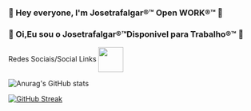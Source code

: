 ### 👋 Hey everyone, I'm Josetrafalgar®™ Open WORK®™ 👋
### 👋 Oi,Eu sou o Josetrafalgar®™Disponivel para Trabalho®™ 👋

<!--
**josetrafalgar/josetrafalgar** is a ✨ _special_ ✨ repository because its `README.md` (this file) appears on your GitHub profile.

Here are some ideas to get you started:

- 🔭 I’m currently working on ...
- 🌱 I’m currently learning ...
- 👯 I’m looking to collaborate on ...
- 🤔 I’m looking for help with ...
- 💬 Ask me about ...
- 📫 How to reach me: ...
- 😄 Pronouns: ...
- ⚡ Fun fact: ...
-->
Redes Sociais/Social Links
<a href="(https://www.linkedin.com/in/raimundo-jos%C3%A9-nepomuceno-silva-7a1889280/" target="blank"><img align="center" src="https://cdn-icons-png.flaticon.com/512/3536/3536505.png" height="50" /></a>


![Anurag's GitHub stats](https://github-readme-stats-git-masterrstaa-rickstaa.vercel.app/api?username=josetrafalgar&show_icons=true&theme=dark)

[![GitHub Streak](https://streak-stats.demolab.com?user=josetrafalgar)](https://git.io/streak-stats) 
